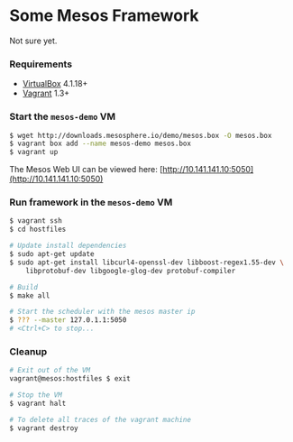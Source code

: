 Some Mesos Framework
====================

Not sure yet.

### Requirements

- [VirtualBox](http://www.virtualbox.org/) 4.1.18+
- [Vagrant](http://www.vagrantup.com/) 1.3+

### Start the `mesos-demo` VM

```bash
$ wget http://downloads.mesosphere.io/demo/mesos.box -O mesos.box
$ vagrant box add --name mesos-demo mesos.box
$ vagrant up
```

The Mesos Web UI can be viewed here:
[http://10.141.141.10:5050](http://10.141.141.10:5050)

### Run framework in the `mesos-demo` VM

```bash
$ vagrant ssh
$ cd hostfiles

# Update install dependencies
$ sudo apt-get update
$ sudo apt-get install libcurl4-openssl-dev libboost-regex1.55-dev \
    libprotobuf-dev libgoogle-glog-dev protobuf-compiler

# Build
$ make all

# Start the scheduler with the mesos master ip
$ ??? --master 127.0.1.1:5050
# <Ctrl+C> to stop...
```

### Cleanup

```bash
# Exit out of the VM
vagrant@mesos:hostfiles $ exit

# Stop the VM
$ vagrant halt

# To delete all traces of the vagrant machine
$ vagrant destroy
```
